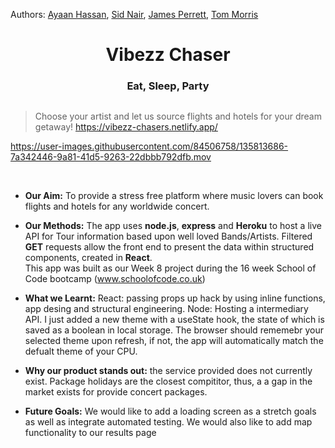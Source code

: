 Authors: [Ayaan Hassan](https://github.com/AyaanaHassan), [Sid Nair](https://github.com/siddharthnair87), [James Perrett](https://github.com/PerrettJ4), [Tom Morris](https://github.com/Tommosaurus)
<h1 align="center">
  Vibezz Chaser
</h1>
<h3 align="center">
    Eat, Sleep, Party
    </h3>

## 


> Choose your artist and let us source flights and hotels for your dream getaway!  https://vibezz-chasers.netlify.app/



https://user-images.githubusercontent.com/84506758/135813686-7a342446-9a81-41d5-9263-22dbbb792dfb.mov



<br>


- __Our Aim:__ To provide a stress free platform where music lovers can book flights and hotels for any worldwide concert. 


- __Our Methods:__ The app uses __node.js__, __express__ and __Heroku__ to host a live API for Tour information based upon well loved Bands/Artists. Filtered __GET__ requests allow the front end to present the data within structured components, created in __React__.<br>This app was built as our Week 8 project during the 16 week School of Code bootcamp (www.schoolofcode.co.uk)


- __What we Learnt:__ React: passing props up hack by using inline functions, app desing and structural engineering. Node: Hosting a intermediary API. I just added a new theme with a useState hook, the state of which is saved as a boolean in local storage. The browser should rememebr your selected theme upon refresh, if not, the app will automatically match the defualt theme of your CPU. 


- __Why our product stands out:__ the service provided does not currently exist. Package holidays are the closest compititor, thus, a a gap in the market exists for provide concert packages.

- __Future Goals:__ We would like to add a loading screen as a stretch goals as well as integrate automated testing. We would also like to add map functionality to our results page
